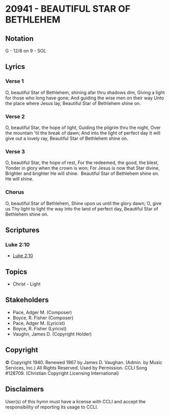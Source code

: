 # 20941 - BEAUTIFUL STAR OF BETHLEHEM

## Notation

G - 12/8 on 9 - SOL

## Lyrics

### Verse 1

O, beautiful Star of Bethlehem, shining afar thru shadows dim, Giving a light for those who long have gone; And guiding the wise men on their way Unto the place where Jesus lay, Beautiful Star of Bethlehem shine on.

### Verse 2

O, beautiful Star, the hope of light, Guiding the pilgrim thru the night, Over the mountain 'til the break of dawn; And into the light of perfect day It will give out a lovely ray, Beautiful Star of Bethlehem shine on.

### Verse 3

O, beautiful Star, the hope of rest, For the redeemed, the good, the blest, Yonder in glory when the crown is won; For Jesus is now that Star divine, Brighter and brighter He will shine.  Beautiful Star of Bethlehem shine on. He will shine.

### Chorus

O, beautiful Star of Bethlehem, Shine upon us until the glory dawn; O, give us Thy light to light the way Into the land of perfect day, Beautiful Star of Bethlehem shine on.


## Scriptures

### Luke 2:10

- [Luke 2:10](https://www.biblegateway.com/passage/?search=Luke%202%3A10)


## Topics

- Christ - Light

## Stakeholders

- Pace, Adger M. (Composer)
- Boyce, R. Fisher (Composer)
- Pace, Adger M. (Lyricist)
- Boyce, R. Fisher (Lyricist)
- Vaughn, James D. (Copyright Holder)

## Copyright

© Copyright 1940. Renewed 1967 by James D. Vaughan. (Admin. by Music Services, Inc.) All Rights Reserved. Used by Permission. CCLI Song #128709.
(Christian Copyright Licensing International)

## Disclaimers

User(s) of this hymn must have a license with CCLI and accept the responsibility of reporting its usage to CCLI.

